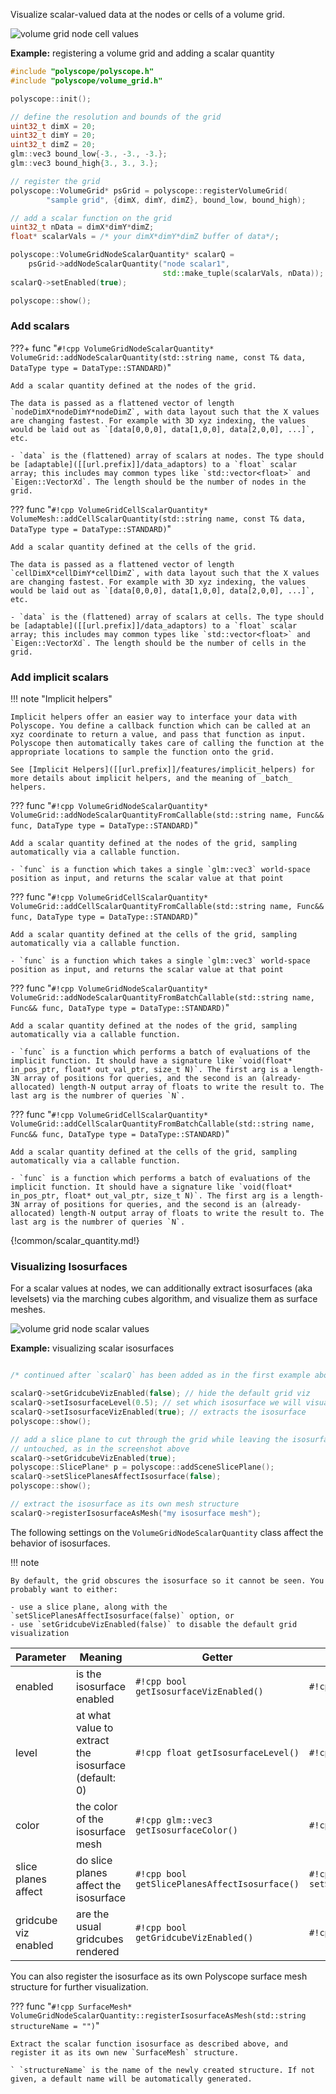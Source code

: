 Visualize scalar-valued data at the nodes or cells of a volume grid.

![volume grid node cell values]([[url.prefix]]/media/volume_grid_cell_scalar.jpg)


**Example:** registering a volume grid and adding a scalar quantity
```cpp
#include "polyscope/polyscope.h"
#include "polyscope/volume_grid.h"

polyscope::init();

// define the resolution and bounds of the grid
uint32_t dimX = 20;
uint32_t dimY = 20;
uint32_t dimZ = 20;
glm::vec3 bound_low{-3., -3., -3.};
glm::vec3 bound_high{3., 3., 3.};

// register the grid
polyscope::VolumeGrid* psGrid = polyscope::registerVolumeGrid(
        "sample grid", {dimX, dimY, dimZ}, bound_low, bound_high);

// add a scalar function on the grid
uint32_t nData = dimX*dimY*dimZ;
float* scalarVals = /* your dimX*dimY*dimZ buffer of data*/;

polyscope::VolumeGridNodeScalarQuantity* scalarQ = 
    psGrid->addNodeScalarQuantity("node scalar1", 
                                  std::make_tuple(scalarVals, nData));
scalarQ->setEnabled(true);

polyscope::show();
```

### Add scalars

???+ func "`#!cpp VolumeGridNodeScalarQuantity* VolumeGrid::addNodeScalarQuantity(std::string name, const T& data, DataType type = DataType::STANDARD)`"

    Add a scalar quantity defined at the nodes of the grid.
    
    The data is passed as a flattened vector of length `nodeDimX*nodeDimY*nodeDimZ`, with data layout such that the X values are changing fastest. For example with 3D xyz indexing, the values would be laid out as `[data[0,0,0], data[1,0,0], data[2,0,0], ...]`, etc.

    - `data` is the (flattened) array of scalars at nodes. The type should be [adaptable]([[url.prefix]]/data_adaptors) to a `float` scalar array; this includes may common types like `std::vector<float>` and `Eigen::VectorXd`. The length should be the number of nodes in the grid.


??? func "`#!cpp VolumeGridCellScalarQuantity* VolumeMesh::addCellScalarQuantity(std::string name, const T& data, DataType type = DataType::STANDARD)`"

    Add a scalar quantity defined at the cells of the grid.
    
    The data is passed as a flattened vector of length `cellDimX*cellDimY*cellDimZ`, with data layout such that the X values are changing fastest. For example with 3D xyz indexing, the values would be laid out as `[data[0,0,0], data[1,0,0], data[2,0,0], ...]`, etc.

    - `data` is the (flattened) array of scalars at cells. The type should be [adaptable]([[url.prefix]]/data_adaptors) to a `float` scalar array; this includes may common types like `std::vector<float>` and `Eigen::VectorXd`. The length should be the number of cells in the grid.


### Add implicit scalars

!!! note "Implicit helpers"

    Implicit helpers offer an easier way to interface your data with Polyscope. You define a callback function which can be called at an xyz coordinate to return a value, and pass that function as input. Polyscope then automatically takes care of calling the function at the appropriate locations to sample the function onto the grid.
    
    See [Implicit Helpers]([[url.prefix]]/features/implicit_helpers) for more details about implicit helpers, and the meaning of _batch_ helpers.


??? func "`#!cpp VolumeGridNodeScalarQuantity* VolumeGrid::addNodeScalarQuantityFromCallable(std::string name, Func&& func, DataType type = DataType::STANDARD)`"

    Add a scalar quantity defined at the nodes of the grid, sampling automatically via a callable function.
    
    - `func` is a function which takes a single `glm::vec3` world-space position as input, and returns the scalar value at that point

??? func "`#!cpp VolumeGridCellScalarQuantity* VolumeGrid::addCellScalarQuantityFromCallable(std::string name, Func&& func, DataType type = DataType::STANDARD)`"

    Add a scalar quantity defined at the cells of the grid, sampling automatically via a callable function.
    
    - `func` is a function which takes a single `glm::vec3` world-space position as input, and returns the scalar value at that point

??? func "`#!cpp VolumeGridNodeScalarQuantity* VolumeGrid::addNodeScalarQuantityFromBatchCallable(std::string name, Func&& func, DataType type = DataType::STANDARD)`"

    Add a scalar quantity defined at the nodes of the grid, sampling automatically via a callable function.
    
    - `func` is a function which performs a batch of evaluations of the implicit function. It should have a signature like `void(float* in_pos_ptr, float* out_val_ptr, size_t N)`. The first arg is a length-3N array of positions for queries, and the second is an (already-allocated) length-N output array of floats to write the result to. The last arg is the numbrer of queries `N`.

??? func "`#!cpp VolumeGridCellScalarQuantity* VolumeGrid::addCellScalarQuantityFromBatchCallable(std::string name, Func&& func, DataType type = DataType::STANDARD)`"

    Add a scalar quantity defined at the cells of the grid, sampling automatically via a callable function.
    
    - `func` is a function which performs a batch of evaluations of the implicit function. It should have a signature like `void(float* in_pos_ptr, float* out_val_ptr, size_t N)`. The first arg is a length-3N array of positions for queries, and the second is an (already-allocated) length-N output array of floats to write the result to. The last arg is the numbrer of queries `N`.

{!common/scalar_quantity.md!}

### Visualizing Isosurfaces

For a scalar values at nodes, we can additionally extract isosurfaces (aka levelsets) via the marching cubes algorithm, and visualize them as surface meshes.

![volume grid node scalar values]([[url.prefix]]/media/volume_grid_node_scalar.jpg)

**Example:** visualizing scalar isosurfaces
```cpp

/* continued after `scalarQ` has been added as in the first example above */

scalarQ->setGridcubeVizEnabled(false); // hide the default grid viz
scalarQ->setIsosurfaceLevel(0.5); // set which isosurface we will visualize
scalarQ->setIsosurfaceVizEnabled(true); // extracts the isosurface
polyscope::show();

// add a slice plane to cut through the grid while leaving the isosurface
// untouched, as in the screenshot above
scalarQ->setGridcubeVizEnabled(true);
polyscope::SlicePlane* p = polyscope::addSceneSlicePlane();
scalarQ->setSlicePlanesAffectIsosurface(false); 
polyscope::show();

// extract the isosurface as its own mesh structure
scalarQ->registerIsosurfaceAsMesh("my isosurface mesh");
```


The following settings on the `VolumeGridNodeScalarQuantity` class affect the behavior of isosurfaces. 

!!! note 

    By default, the grid obscures the isosurface so it cannot be seen. You probably want to either:

    - use a slice plane, along with the `setSlicePlanesAffectIsosurface(false)` option, or
    - use `setGridcubeVizEnabled(false)` to disable the default grid visualization

**Parameter** | **Meaning** | **Getter** | **Setter** | **Persistent?**
--- | --- | --- | --- | ---
enabled | is the isosurface enabled | `#!cpp bool getIsosurfaceVizEnabled()` | `#!cpp setIsosurfaceVizEnabled(bool)` | [yes]([[url.prefix]]/basics/parameters/#persistent-values)
level | at what value to extract the isosurface (default: 0) | `#!cpp float getIsosurfaceLevel()` | `#!cpp setIsosurfaceLevel(float)` | [yes]([[url.prefix]]/basics/parameters/#persistent-values)
color | the color of the isosurface mesh | `#!cpp glm::vec3 getIsosurfaceColor()` | `#!cpp setIsosurfaceColor(glm::vec3)` | [yes]([[url.prefix]]/basics/parameters/#persistent-values)
slice planes affect | do slice planes affect the isosurface | `#!cpp bool getSlicePlanesAffectIsosurface()` | `#!cpp setSlicePlanesAffectIsosurface(bool)` | [yes]([[url.prefix]]/basics/parameters/#persistent-values)
gridcube viz enabled | are the usual gridcubes rendered | `#!cpp bool getGridcubeVizEnabled()` | `#!cpp setGridcubeVizEnabled(bool)` | [yes]([[url.prefix]]/basics/parameters/#persistent-values)

You can also register the isosurface as its own Polyscope surface mesh structure for further visualization.

??? func "`#!cpp SurfaceMesh* VolumeGridNodeScalarQuantity::registerIsosurfaceAsMesh(std::string structureName = "")`"

    Extract the scalar function isosurface as described above, and register it as its own new `SurfaceMesh` structure.

    ` `structureName` is the name of the newly created structure. If not given, a default name will be automatically generated.

